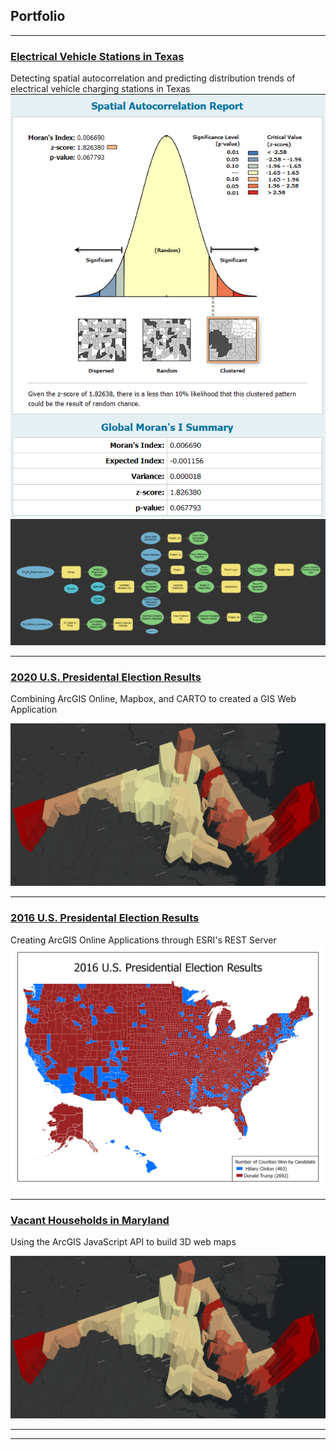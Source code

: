 ## Portfolio
---
### [Electrical Vehicle Stations in Texas](Texas_EV_Stations/index.md)
Detecting spatial autocorrelation and predicting distribution trends of electrical vehicle charging stations in Texas
<img src="Texas_EV_Stations/Images/Autocorrelation_Report.PNG"/>
<img src="Texas_EV_Stations/Images/Texas_Counties_EV_Tool.PNG"/>

---

### [2020 U.S. Presidental Election Results](/Vacant_Houses_Project/index.html)
Combining ArcGIS Online, Mapbox, and CARTO to created a GIS Web Application

<img src= "Vacant_Houses_Project/Images/3D_Vacant_House_Map.PNG"/>

---

### [2016 U.S. Presidental Election Results](US_Elections/Presidential/2016/Web_Map/index.html)
Creating ArcGIS Online Applications through ESRI's REST Server
<img src= "US_Elections/Presidential/2016/Images/2016 Presidental Election Results.png"/>
 


---

### [Vacant Households in Maryland](/Vacant_Houses_Project/index.html)
Using the ArcGIS JavaScript API to build 3D web maps

<img src= "Vacant_Houses_Project/Images/3D_Vacant_House_Map.PNG"/>

---




---

